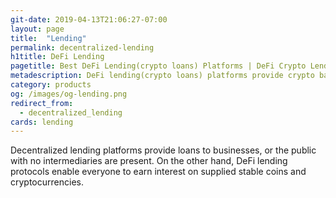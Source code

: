 ```yaml
---
git-date: 2019-04-13T21:06:27-07:00
layout: page
title:  "Lending"
permalink: decentralized-lending
h1title: DeFi Lending
pagetitle: Best DeFi Lending(crypto loans) Platforms | DeFi Crypto Lending Platforms
metadescription: DeFi lending(crypto loans) platforms provide crypto backed loans. List of cryptocurrency lending platforms you can use to borrow and lend digital currency.
category: products
og: /images/og-lending.png
redirect_from:
  - decentralized_lending
cards: lending
---
```

Decentralized lending platforms provide loans to businesses, or the public with no intermediaries are present. On the other hand, DeFi lending protocols enable everyone to earn interest on supplied stable coins and cryptocurrencies.  
